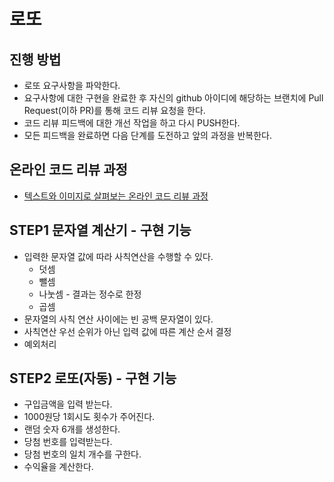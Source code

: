 # 로또
## 진행 방법
* 로또 요구사항을 파악한다.
* 요구사항에 대한 구현을 완료한 후 자신의 github 아이디에 해당하는 브랜치에 Pull Request(이하 PR)를 통해 코드 리뷰 요청을 한다.
* 코드 리뷰 피드백에 대한 개선 작업을 하고 다시 PUSH한다.
* 모든 피드백을 완료하면 다음 단계를 도전하고 앞의 과정을 반복한다.

## 온라인 코드 리뷰 과정
* [텍스트와 이미지로 살펴보는 온라인 코드 리뷰 과정](https://github.com/next-step/nextstep-docs/tree/master/codereview)


## STEP1 문자열 계산기 - 구현 기능
* 입력한 문자열 값에 따라 사칙연산을 수행할 수 있다.
    * 덧셈
    * 뺄셈
    * 나눗셈 - 결과는 정수로 한정
    * 곱셈
* 문자열의 사칙 연산 사이에는 빈 공백 문자열이 있다.
* 사칙연산 우선 순위가 아닌 입력 값에 따른 계산 순서 결정
* 예외처리 

## STEP2 로또(자동) - 구현 기능
* 구입금액을 입력 받는다.
* 1000원당 1회시도 횟수가 주어진다.
* 랜덤 숫자 6개를 생성한다.
* 당첨 번호를 입력받는다.
* 당첨 번호의 일치 개수를 구한다.
* 수익율을 계산한다.
